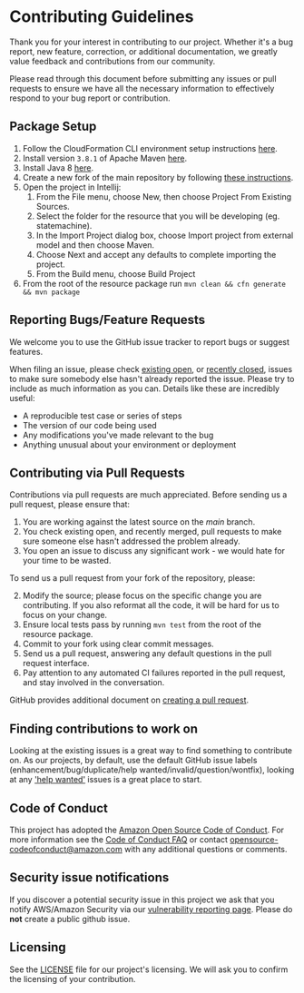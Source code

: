 # Contributing Guidelines

Thank you for your interest in contributing to our project. Whether it's a bug report, new feature, correction, or additional
documentation, we greatly value feedback and contributions from our community.

Please read through this document before submitting any issues or pull requests to ensure we have all the necessary
information to effectively respond to your bug report or contribution.


## Package Setup

1. Follow the CloudFormation CLI environment setup instructions [here](https://docs.aws.amazon.com/cloudformation-cli/latest/userguide/what-is-cloudformation-cli.html#resource-type-setup).
2. Install version `3.8.1` of Apache Maven [here](https://maven.apache.org/install.html).
3. Install Java 8 [here](https://www.oracle.com/java/technologies/javase/javase-jdk8-downloads.html).
4. Create a new fork of the main repository by following [these instructions](https://docs.github.com/en/github/getting-started-with-github/fork-a-repo).
5. Open the project in Intellij:
    1. From the File menu, choose New, then choose Project From Existing Sources.
    2. Select the folder for the resource that you will be developing (eg. statemachine).
    3. In the Import Project dialog box, choose Import project from external model and then choose Maven.
    4. Choose Next and accept any defaults to complete importing the project.
    5. From the Build menu, choose Build Project
6. From the root of the resource package run `mvn clean && cfn generate && mvn package`

## Reporting Bugs/Feature Requests

We welcome you to use the GitHub issue tracker to report bugs or suggest features.

When filing an issue, please check [existing open](https://github.com/aws-cloudformation/aws-cloudformation-resource-providers-stepfunctions/issues), or [recently closed](https://github.com/aws-cloudformation/aws-cloudformation-resource-providers-stepfunctions/issues?utf8=%E2%9C%93&q=is%3Aissue%20is%3Aclosed%20), issues to make sure somebody else hasn't already
reported the issue. Please try to include as much information as you can. Details like these are incredibly useful:

* A reproducible test case or series of steps
* The version of our code being used
* Any modifications you've made relevant to the bug
* Anything unusual about your environment or deployment


## Contributing via Pull Requests
Contributions via pull requests are much appreciated. Before sending us a pull request, please ensure that:

1. You are working against the latest source on the *main* branch.
2. You check existing open, and recently merged, pull requests to make sure someone else hasn't addressed the problem already.
3. You open an issue to discuss any significant work - we would hate for your time to be wasted.

To send us a pull request from your fork of the repository, please:

2. Modify the source; please focus on the specific change you are contributing. If you also reformat all the code, it will be hard for us to focus on your change.
3. Ensure local tests pass by running `mvn test` from the root of the resource package.
4. Commit to your fork using clear commit messages.
5. Send us a pull request, answering any default questions in the pull request interface.
6. Pay attention to any automated CI failures reported in the pull request, and stay involved in the conversation.

GitHub provides additional document on [creating a pull request](https://help.github.com/articles/creating-a-pull-request/).


## Finding contributions to work on
Looking at the existing issues is a great way to find something to contribute on. As our projects, by default, use the default GitHub issue labels (enhancement/bug/duplicate/help wanted/invalid/question/wontfix), looking at any ['help wanted'](https://github.com/aws-cloudformation/aws-cloudformation-resource-providers-stepfunctions/labels/help%20wanted) issues is a great place to start.


## Code of Conduct
This project has adopted the [Amazon Open Source Code of Conduct](https://aws.github.io/code-of-conduct).
For more information see the [Code of Conduct FAQ](https://aws.github.io/code-of-conduct-faq) or contact
opensource-codeofconduct@amazon.com with any additional questions or comments.


## Security issue notifications
If you discover a potential security issue in this project we ask that you notify AWS/Amazon Security via our [vulnerability reporting page](http://aws.amazon.com/security/vulnerability-reporting/). Please do **not** create a public github issue.


## Licensing
See the [LICENSE](LICENSE) file for our project's licensing. We will ask you to confirm the licensing of your contribution.
